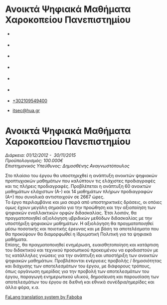 Ανοικτά Ψηφιακά Μαθήματα Χαροκοπείου Πανεπιστημίου
===============  

*   [](https://www.facebook.com/ditharokopio)
*   [](https://www.youtube.com/channel/UCEHkYirpXF1nSLxDCrfDZ4A)
*   [](https://www.linkedin.com/company/77699385)
*   [](https://www.instagram.com/dithua)

*   [](https://dit.hua.gr/index.php/el/a/projects?view=article&id=1422:master&catid=34:-)
*   [](https://dit.hua.gr/index.php/en/research/projects?view=article&id=1422:master&catid=34:projects)

*   [+302109549400](tel:+302109549400)
*   [itsec@hua.gr](mailto:itsec@hua.gr)

Ανοικτά Ψηφιακά Μαθήματα Χαροκοπείου Πανεπιστημίου
==================================================

_Διάρκεια: 01/12/2012 -  30/11/2015_  
_Προϋπολογισμός: 100.000€_  
_Επιστημονικός Υπεύθυνος: Δημοσθένης Αναγνωστόπουλος_

Στο πλαίσιο του έργου θα υποστηριχθεί η ανάπτυξη ανοικτών ψηφιακών προπτυχιακών μαθημάτων που καλύπτουν τις ελάχιστες προδιαγραφές και τις πλήρεις προδιαγραφές. Προβλέπεται η ανάπτυξη 60 ανοικτών μαθημάτων ελάχιστων (Α-) και 14 μαθημάτων πλήρων προδιαγραφών (Α+) που συνολικά αντιστοιχούν σε 2667 ώρες.  
Το έργο περιλαμβάνιε και μια σειρά από υποστηρικτικές δράσεις, οι οπόιες ομως έχουν μεγάλη σημασία για την προώθηση και την αξιοποίηση των ψηφιακών εναλλακτικών ορφών διδασκαλίας. Έτσι λοιπόν, θα πραγματοποιηθεί αξιολόγηση υβριδικών μεθόδων διδασκαλίας με την υποστήριξη ψηφιακών μαθημάτων. Η αξιολόγηση θα πραγματοποιηθεί μέσω ποσοτικής και ποιοτικής έρευνας και με βάση τα αποτελέσματα που θα προκύψουν θα διαμορφωθεί η Ιδρυματική Πολιτική για τα ψηφιακά μαθήματα.  
Επίσης, θα πραγματοποιηθεί ενημέρωση, ευαισθητοποίηση και κατάρτιση του διδακτικού και τεχνικού προσωπικού προκειμένου να εφοδιαστούν με τις κατάλληλες γνώσεις για την ανάπτυξη και υποστήριξη των ανοικτών ψηφιακών μαθημάτων. Προβλέπονται ενέργειες προβολής / δημοσιότητας και διάχυσης των αποτελεσμάτων του έργου, με διάφορους τρόπους, όπως οργάνωση ημερίδας για την προβολή των αποτελεσμάτων του έργου, παραγωγή ενημερωτικού υλικού, δημοσίευση και παρουσίαση των αποτελεσμάτων του έργου σε διεθνή και εθνικά συνέδρια/ημερίδες και άλλα φόρα, κ.α.

[FaLang translation system by Faboba](http://www.faboba.com/ "Faboba : Création de composantJoomla")

[](https://dit.hua.gr/index.php/el/a/projects?view=article&id=749:research-a-development-projects-8&catid=34#)